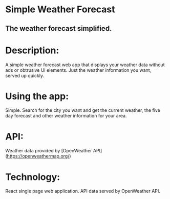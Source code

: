 # Simple Weather Forecast

## The weather forecast simplified.

# Description:

A simple weather forecast web app that displays your weather data without ads or obtrusive UI elements. Just the weather information you want, served up quickly.

# Using the app:

Simple. Search for the city you want and get the current weather, the five day forecast and other weather information for your area.

# API:

Weather data provided by [OpenWeather API] (https://openweathermap.org/)

# Technology:

React single page web application. API data served by OpenWeather API. 



